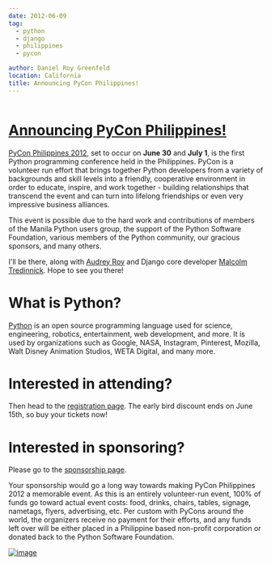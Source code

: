 ```yaml
---
date: 2012-06-09
tag:
  - python
  - django
  - philippines
  - pycon

author: Daniel Roy Greenfeld
location: California
title: Announcing PyCon Philippines!
---
```


<div class="twelve wide column">
  <h1 class="ui block header">
    <div class="content">
      <a href="/announcing-pycon-philippines "
        >Announcing PyCon Philippines!</a
      >
    </div>
  </h1>
  <p>
    <a href="http://ph.pycon.org" target="_blank">PyCon Philippines 2012</a>,
    set to occur on <strong>June 30</strong> and <strong>July 1</strong>, is the
    first Python programming conference held in the Philippines. PyCon is a
    volunteer run effort that brings together Python developers from a variety
    of backgrounds and skill levels into a friendly, cooperative environment in
    order to educate, inspire, and work together - building relationships that
    transcend the event and can turn into lifelong friendships or even very
    impressive business alliances.
  </p>
  <p>
    This event is possible due to the hard work and contributions of members of
    the Manila Python users group, the support of the Python Software
    Foundation, various members of the Python community, our gracious sponsors,
    and many others.
  </p>
  <p>
    I'll be there, along with
    <a href="http://audreymroy.com" target="_blank">Audrey Roy</a> and Django
    core developer
    <a href="https://twitter.com/malcolmt" target="_blank">Malcolm Tredinnick</a
    >. Hope to see you there!
  </p>
  <h1 id="what-is-python">What is Python?</h1>
  <p>
    <a href="http://python.org" target="_blank">Python</a> is an open source
    programming language used for science, engineering, robotics, entertainment,
    web development, and more. It is used by organizations such as Google, NASA,
    Instagram, Pinterest, Mozilla, Walt Disney Animation Studios, WETA Digital,
    and many more.
  </p>
  <h1 id="interested-in-attending">Interested in attending?</h1>
  <p>
    Then head to the
    <a href="http://ph.pycon.org/register " target="_blank"
      >registration page</a
    >. The early bird discount ends on June 15th, so buy your tickets now!
  </p>
  <h1 id="interested-in-sponsoring">Interested in sponsoring?</h1>
  <p>
    Please go to the
    <a href="http://ph.pycon.org/sponsor " target="_blank"
      >sponsorship page</a
    >.
  </p>
  <p>
    Your sponsorship would go a long way towards making PyCon Philippines 2012 a
    memorable event. As this is an entirely volunteer-run event, 100% of funds
    go toward actual event costs: food, drinks, chairs, tables, signage,
    nametags, flyers, advertising, etc. Per custom with PyCons around the world,
    the organizers receive no payment for their efforts, and any funds left over
    will be either placed in a Philippine based non-profit corporation or
    donated back to the Python Software Foundation.
  </p>
  <p>
    <a href="http://ph.pycon.org" target="_blank"
      ><img alt="image" src="http://ph.pycon.org/images/phpug.png"
    /></a>
  </p>
  </div>
